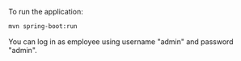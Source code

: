To run the application:
```bash
mvn spring-boot:run
```

You can log in as employee using username "admin" and password "admin".